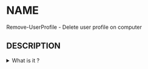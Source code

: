 <!-- Back to top link -->
<a name="readme-top"></a>
<!--

<!-- NAME -->
# NAME
Remove-UserProfile - Delete user profile on computer

<!-- ABOUT THE PROJECT -->
## DESCRIPTION
<details>
    
<summary> What is it ? </summary>
    - Scenario
        - Script to be run once in a while.
        - Fonction to ne added in you code
        - Module to be install as a native cmdlet
<summary> Who is it for ? </summary>
    - Scenario
        - IT Support
        - Power User
        - Bets Tester
<summary> Why to use it ? </summary> 
    - Scenario
        - Clean the Operating Sytem with the unused user profile.
        - Clean up on 32-bit & 64-bit
        - Delete account not supported by native Windows tools
   
<summary>  When to use it ?  </summary>
    - Scenario
        - Whenever it is necessary to make room on the computer.
        - Remove a corrupted account
        - For testing purpose
    
    </details>
 <p align="right">(<a href="#readme-top">back to top</a>)</p>
 
<!-- Getting Started -->
## QUICKSTART
Locally, open a PowerShell prompt with eleveted permissions

 <p align="right">(<a href="#readme-top">back to top</a>)</p>

<!-- ROADMAP -->
## ROADMAP

<details>
<summary> Features </summary>

- [ ] Windows
    - [x] Script
    - [ ] Function
    
</details>

<p align="right">(<a href="#readme-top">back to top</a>)</p>


<!-- LICENSE -->
## LICENSE

Distributed under the MIT license. See `LICENSE.txt` for more information.

<p align="right">(<a href="#readme-top">back to top</a>)</p>



<!-- ACKNOWLEDGMENTS -->
## SEE ALSO
* [Remove-LocalUser](https://learn.microsoft.com/en-gb/powershell/module/microsoft.powershell.localaccounts/remove-localuser)
* [Delprof2 – User Profile Deletion Tool](https://helgeklein.com/free-tools/delprof2-user-profile-deletion-tool)
* [User Profile Deletion Utility (Delprof.exe)](https://www.microsoft.com/en-us/download/details.aspx?id=5405) 


<!-- ACKNOWLEDGMENTS -->
## ACKNOWLEDGMENTS
* [Choose an Open Source License](https://choosealicense.com)
* [README Template](https://github.com/othneildrew/Best-README-Template)
* [Emoji Cheat Sheet](https://github.com/ikatyang/emoji-cheat-sheet)

<p align="right">(<a href="#readme-top">back to top</a>)</p>

<!-- CONTACT -->
## CONTACT

:e-mail: RemoveWindowsUserProfile@gmail.com

<p align="right">(<a href="#readme-top">back to top</a>)</p>
